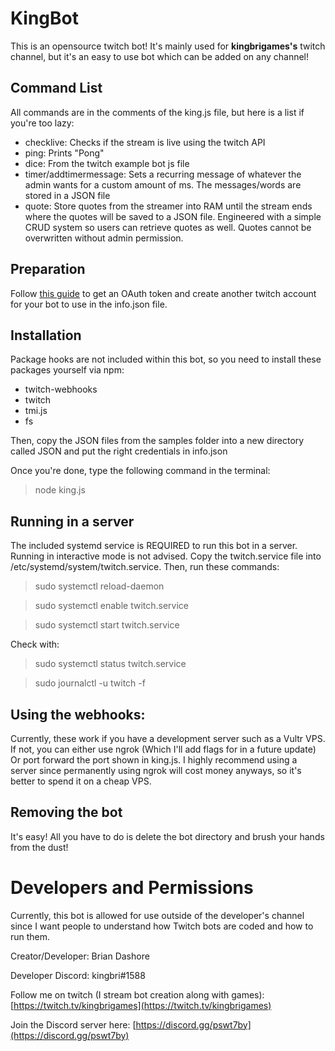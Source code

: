 # KingBot

This is an opensource twitch bot! It's mainly used for **kingbrigames's** twitch channel, but it's an easy to use bot which can be added on any channel!

## Command List

All commands are in the comments of the king.js file, but here is a list if you're too lazy:

- checklive: Checks if the stream is live using the twitch API
- ping: Prints "Pong"
- dice: From the twitch example bot js file
- timer/addtimermessage: Sets a recurring message of whatever the admin wants for a custom amount of ms. The messages/words are stored in a JSON file
- quote: Store quotes from the streamer into RAM until the stream ends where the quotes will be saved to a JSON file. Engineered with a simple CRUD system so users can retrieve quotes as well. Quotes cannot be overwritten without admin permission.

## Preparation

Follow [this guide](https://dev.twitch.tv/docs/irc) to get an OAuth token and create another twitch account for your bot to use in the info.json file. 

## Installation

Package hooks are not included within this bot, so you need to install these packages yourself via npm:

- twitch-webhooks
- twitch
- tmi.js
- fs

Then, copy the JSON files from the samples folder into a new directory called JSON and put the right credentials in info.json

Once you're done, type the following command in the terminal:
> node king.js

## Running in a server

The included systemd service is REQUIRED to run this bot in a server. Running in interactive mode is not advised. Copy the twitch.service file into /etc/systemd/system/twitch.service. Then, run these commands:
> sudo systemctl reload-daemon

> sudo systemctl enable twitch.service

> sudo systemctl start twitch.service

Check with:
> sudo systemctl status twitch.service

> sudo journalctl -u twitch -f

## Using the webhooks:

Currently, these work if you have a development server such as a Vultr VPS. If not, you can either use ngrok (Which I'll add flags for in a future update) Or port forward the port shown in king.js. I highly recommend using a server since permanently using ngrok will cost money anyways, so it's better to spend it on a cheap VPS.

## Removing the bot

It's easy! All you have to do is delete the bot directory and brush your hands from the dust!

# Developers and Permissions

Currently, this bot is allowed for use outside of the developer's channel since I want people to understand how Twitch bots are coded and how to run them.

Creator/Developer: Brian Dashore

Developer Discord: kingbri#1588

Follow me on twitch (I stream bot creation along with games): [https://twitch.tv/kingbrigames](https://twitch.tv/kingbrigames)

Join the Discord server here: [https://discord.gg/pswt7by](https://discord.gg/pswt7by)
